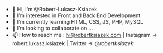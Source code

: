 - 👋 Hi, I’m @Robert-Lukasz-Ksiazek
- 👀 I’m interested in Front and Back End Development
- 🌱 I’m currently learning HTML, CSS, JS, PHP, MySQL
- 💞️ I’m looking to collaborate on ...
- 📫 How to reach me : hi@robertksiazek.com | Instagram -> robert.lukasz.ksiazek | Twitter -> @_robertksiazek_

<!---
Robert-Lukasz-Ksiazek/Robert-Lukasz-Ksiazek is a ✨ special ✨ repository because its `README.md` (this file) appears on your GitHub profile.
You can click the Preview link to take a look at your changes.
--->
